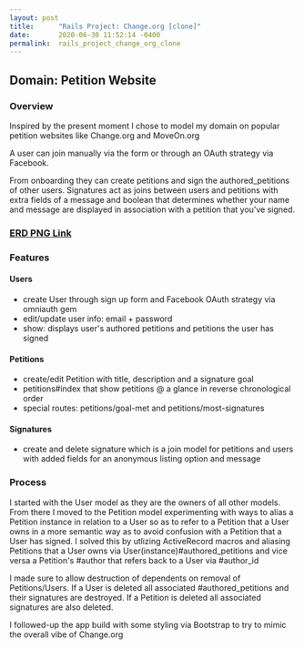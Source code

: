 ```yaml
---
layout: post
title:      "Rails Project: Change.org [clone]"
date:       2020-06-30 11:52:14 -0400
permalink:  rails_project_change_org_clone
---
```



## Domain: Petition Website

### Overview
Inspired by the present moment I chose to model my domain on popular petition websites like Change.org and MoveOn.org

A user can join manually via the form or through an OAuth strategy via Facebook. 

From onboarding they can create petitions and sign the authored_petitions of other users. Signatures act as joins between users and petitions with extra fields of a message and boolean that determines whether your name and message are displayed in association with a petition that you've signed.

### [ERD PNG Link](https://www.dan-foley.com/wp-content/uploads/2020/06/petition_app.png)

### Features
#### Users
* create User through sign up form and Facebook OAuth strategy via omniauth gem
* edit/update user info: email + password
* show: displays user's authored petitions and petitions the user has signed

#### Petitions
* create/edit Petition with title, description and a signature goal
* petitions#index that show petitions @ a glance in reverse chronological order
* special routes: petitions/goal-met and petitions/most-signatures

#### Signatures
* create and delete signature which is a join model for petitions and users with added fields for an anonymous listing option and message


### Process
I started with the User model as they are the owners of all other models. From there I moved to the Petition model experimenting with ways to alias a Petition instance in relation to a User so as to refer to a Petition that a User owns in a more semantic way as to avoid confusion with a Petition that a User has signed. I solved this by utlizing ActiveRecord macros and aliasing Petitions that a User owns via User(instance)#authored_petitions and vice versa a Petition's #author that refers back to a User via #author_id

I made sure to allow destruction of dependents on removal of Petitions/Users. If a User is deleted all associated #authored_petitions and their signatures are destroyed. If a Petition is deleted all associated signatures are also deleted.

I followed-up the app build with some styling via Bootstrap to try to mimic the overall vibe of Change.org

